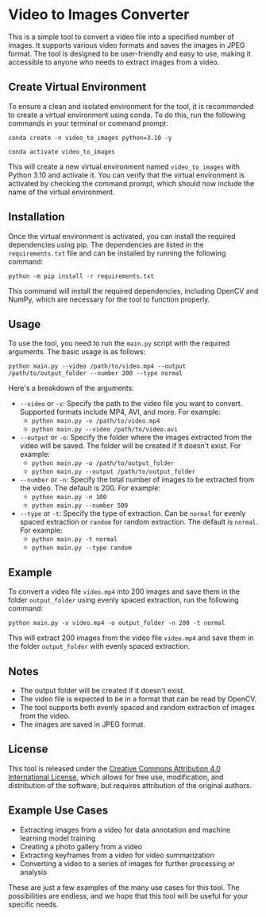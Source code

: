 # Video to Images Converter

This is a simple tool to convert a video file into a specified number of images. It supports various video formats and saves the images in JPEG format. The tool is designed to be user-friendly and easy to use, making it accessible to anyone who needs to extract images from a video.

## Create Virtual Environment

To ensure a clean and isolated environment for the tool, it is recommended to create a virtual environment using conda. To do this, run the following commands in your terminal or command prompt:

```
conda create -n video_to_images python=3.10 -y
```

```
conda activate video_to_images
```

This will create a new virtual environment named `video_to_images` with Python 3.10 and activate it. You can verify that the virtual environment is activated by checking the command prompt, which should now include the name of the virtual environment.

## Installation

Once the virtual environment is activated, you can install the required dependencies using pip. The dependencies are listed in the `requirements.txt` file and can be installed by running the following command:

```
python -m pip install -r requirements.txt
```

This command will install the required dependencies, including OpenCV and NumPy, which are necessary for the tool to function properly.

## Usage

To use the tool, you need to run the `main.py` script with the required arguments. The basic usage is as follows:

```
python main.py --video /path/to/video.mp4 --output /path/to/output_folder --number 200 --type normal
```

Here's a breakdown of the arguments:

- `--video` or `-v`: Specify the path to the video file you want to convert. Supported formats include MP4, AVI, and more. For example:
  - `python main.py -v /path/to/video.mp4`
  - `python main.py --video /path/to/video.avi`
- `--output` or `-o`: Specify the folder where the images extracted from the video will be saved. The folder will be created if it doesn't exist. For example:
  - `python main.py -o /path/to/output_folder`
  - `python main.py --output /path/to/output_folder`
- `--number` or `-n`: Specify the total number of images to be extracted from the video. The default is 200. For example:
  - `python main.py -n 100`
  - `python main.py --number 500`
- `--type` or `-t`: Specify the type of extraction. Can be `normal` for evenly spaced extraction or `random` for random extraction. The default is `normal`. For example:
  - `python main.py -t normal`
  - `python main.py --type random`

## Example

To convert a video file `video.mp4` into 200 images and save them in the folder `output_folder` using evenly spaced extraction, run the following command:

```
python main.py -v video.mp4 -o output_folder -n 200 -t normal
```

This will extract 200 images from the video file `video.mp4` and save them in the folder `output_folder` with evenly spaced extraction.

## Notes

- The output folder will be created if it doesn't exist.
- The video file is expected to be in a format that can be read by OpenCV.
- The tool supports both evenly spaced and random extraction of images from the video.
- The images are saved in JPEG format.

## License

This tool is released under the [Creative Commons Attribution 4.0 International License](https://creativecommons.org/licenses/by/4.0/), which allows for free use, modification, and distribution of the software, but requires attribution of the original authors.

## Example Use Cases

* Extracting images from a video for data annotation and machine learning model training
* Creating a photo gallery from a video
* Extracting keyframes from a video for video summarization
* Converting a video to a series of images for further processing or analysis

These are just a few examples of the many use cases for this tool. The possibilities are endless, and we hope that this tool will be useful for your specific needs.
